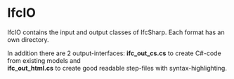 ﻿<!-- IfcSharp-documentation, Copyright (c) 2020, Bernhard Simon Bock, Friedrich Eder, MIT License (see https://github.com/IfcSharp/IfcSharpLibrary/tree/master/Licence) --->

# IfcIO

IfcIO contains the input and output classes of IfcSharp.
Each format has an own directory.

In addition there are 2 output-interfaces:
**ifc_out_cs.cs** to create  C#-code from existing models and<br/>
**ifc_out_html.cs** to create good readable step-files with syntax-highlighting.

